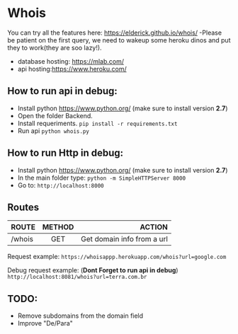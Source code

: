 # Whois
You can try all the features here: https://elderick.github.io/whois/
-Please be patient on the first query, we need to wakeup some heroku dinos and put they to work(they are soo lazy!).

- database hosting: https://mlab.com/
- api hosting:https://www.heroku.com/


## How to run api in debug:
- Install python https://www.python.org/ (make sure to install version **2.7**)
- Open the folder Backend.
- Install requeriments.
`pip install -r requirements.txt`
- Run api
`python whois.py`

## How to run Http in debug:
- Install python https://www.python.org/ (make sure to install version **2.7**)
- In the main folder type:
`python -m SimpleHTTPServer 8000`
- Go to:
`http://localhost:8000` 
 

## Routes
| ROUTE         |  METHOD       | ACTION                     |
| ------------- |:-------------:| --------------------------:|
| /whois        |     GET       | Get domain info from a url |

Request example:
`https://whoisappp.herokuapp.com/whois?url=google.com`

Debug request example: (**Dont Forget to run api in debug**)
`http://localhost:8081/whois?url=terra.com.br`


## TODO:
- Remove subdomains from the domain field
- Improve "De/Para"
